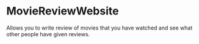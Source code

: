 # MovieReviewWebsite
Allows you to write review of movies that you have watched and see what other people have given reviews.
